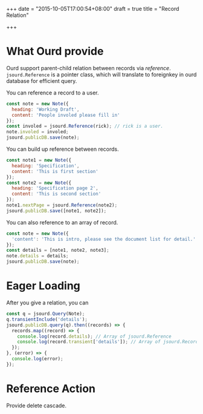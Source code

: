 +++
date = "2015-10-05T17:00:54+08:00"
draft = true
title = "Record Relation"

+++

# What Ourd provide

Ourd support parent-child relation between records via _reference_.
`jsourd.Reference` is a pointer class, which will translate to foreignkey in
ourd database for efficient query.

You can reference a record to a user.

``` javascript
const note = new Note({
  heading: 'Working Draft',
  content: 'People involed please fill in'
});
const involed = jsourd.Reference(rick); // rick is a user.
note.involed = involed;
jsourd.publicDB.save(note);
```

You can build up reference between records.

``` javascript
const note1 = new Note({
  heading: 'Specification',
  content: 'This is first section'
});
const note2 = new Note({
  heading: 'Specification page 2',
  content: 'This is second section'
});
note1.nextPage = jsourd.Reference(note2);
jsourd.publicDB.save([note1, note2]);
```

You can also reference to an array of record.

``` javascript
const note = new Note({
  'content': 'This is intro, please see the document list for detail.'
});
const details = [note1, note2, note3];
note.details = details;
jsourd.publicDB.save(note);
```

# Eager Loading

After you give a relation, you can 

``` javascript
const q = jsourd.Query(Note);
q.transientInclude('details');
jsourd.publicDB.query(q).then((records) => {
  records.map((record) => {
    console.log(record.details); // Array of jsourd.Reference
    console.log(record.transient['details']); // Array of jsourd.Record
  });
}, (error) => {
  console.log(error);
});
```

# Reference Action

Provide delete cascade.
